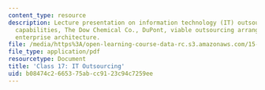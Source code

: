 ```yaml
---
content_type: resource
description: Lecture presentation on information technology (IT) outsourcing, core
  capabilities, The Dow Chemical Co., DuPont, viable outsourcing arrangements, and
  enterprise architecture.
file: /media/https%3A/open-learning-course-data-rc.s3.amazonaws.com/15-571-generating-business-value-from-information-technology-spring-2009/b08474c2665375abcc9123c94c7259ee_MIT15_571s09_lec17.pdf
file_type: application/pdf
resourcetype: Document
title: 'Class 17: IT Outsourcing'
uid: b08474c2-6653-75ab-cc91-23c94c7259ee
---
```

